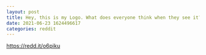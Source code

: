 ```yaml
--- 
layout: post 
title: Hey, this is my Logo. What does everyone think when they see it? 
date: 2021-06-23 1624496617 
categories: reddit 
--- 
```

https://redd.it/o6piku